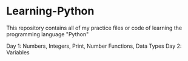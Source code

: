 # Learning-Python
This repository contains all of my practice files or code of learning the programming language "Python"

Day 1: Numbers, Integers, Print, Number Functions, Data Types
Day 2: Variables 
